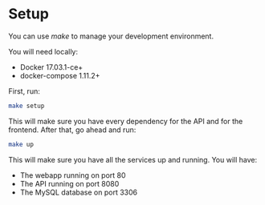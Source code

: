 # Setup

You can use _make_ to manage your development environment.

You will need locally:

* Docker 17.03.1-ce+
* docker-compose 1.11.2+

First, run:


```bash
make setup
```

This will make sure you have every dependency for the API and for the frontend. After that, go ahead and run:

```bash
make up
```

This will make sure you have all the services up and running. You will have:

* The webapp running on port 80
* The API running on port 8080
* The MySQL database on port 3306